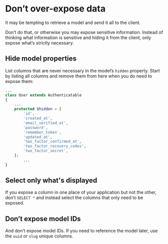 # Don’t over-expose data

It may be tempting to retrieve a model and send it all to the client.

Don’t do that, or otherwise you may expose sensitive information. Instead of thinking what information is sensitive and hiding it from the client, only expose what’s strictly necessary.

## Hide model properties

List columns that are never necessary in the model’s `hidden` property. Start by listing all columns and remove them from here when you do need to expose them:

```php
...
class User extends Authenticatable
{
    ...
    protected $hidden = [
        'id',
        'created_at',
        'email_verified_at',
        'password',
        'remember_token',
        'updated_at',
        'two_factor_confirmed_at',
        'two_factor_recovery_codes',
        'two_factor_secret',
    ];
		...
}
```

## Select only what's displayed 

If you expose a column in one place of your application but not the other, don’t `SELECT *` and instead select the columns that only need to be exposed.

## Don’t expose model IDs

And don’t expose model IDs. If you need to reference the model later, use the `uuid` or `slug` unique columns.
